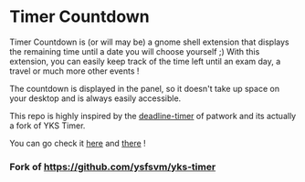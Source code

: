 # Timer Countdown

Timer Countdown is (or will may be) a gnome shell extension that displays the remaining time until a date you will choose yourself ;)
With this extension, you can easily keep track of the time left until an exam day, a travel  or much more other events !

The countdown is displayed in the panel, so it doesn't take up space on your desktop and is always easily accessible.

This repo is highly inspired by the [deadline-timer](https://github.com/patwork/deadline-timer) of patwork and its actually a fork of YKS Timer.

You can go check it [here](https://extensions.gnome.org/extension/5910/yks-timer/) and [there](https://github.com/ysfsvm/yks-timer) !


### Fork of https://github.com/ysfsvm/yks-timer
